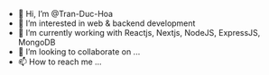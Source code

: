 - 👋 Hi, I’m @Tran-Duc-Hoa
- 👀 I’m interested in web & backend development
- 🌱 I’m currently working with Reactjs, Nextjs, NodeJS, ExpressJS, MongoDB
- 💞️ I’m looking to collaborate on ...
- 📫 How to reach me ...

<!---
Tran-Duc-Hoa/Tran-Duc-Hoa is a ✨ special ✨ repository because its `README.md` (this file) appears on your GitHub profile.
You can click the Preview link to take a look at your changes.
--->
